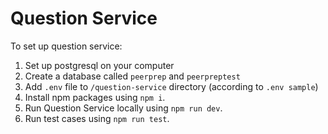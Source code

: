 # Question Service

To set up question service:
1. Set up postgresql on your computer
2. Create a database called `peerprep` and `peerpreptest`
3. Add `.env` file to `/question-service` directory (according to `.env sample`)
4. Install npm packages using `npm i`.
5. Run Question Service locally using `npm run dev`.
6. Run test cases using `npm run test`.
